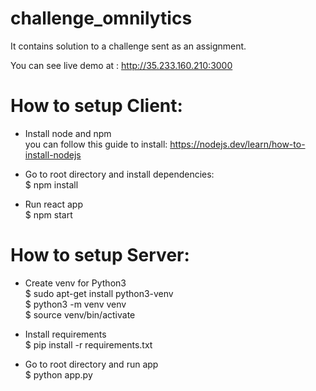 # challenge_omnilytics
It contains solution to a challenge sent as an assignment.

You can see live demo at : http://35.233.160.210:3000  


# How to setup Client:
- Install node and npm  
    you can follow this guide to install: https://nodejs.dev/learn/how-to-install-nodejs  

- Go to root directory and install dependencies:  
    $ npm install  

- Run react app  
    $ npm start  



# How to setup Server:

- Create venv for Python3  
    $ sudo apt-get install python3-venv  
    $ python3 -m venv venv  
    $ source venv/bin/activate  

- Install requirements  
    $ pip install -r requirements.txt  

- Go to root directory and run app  
    $ python app.py


